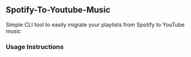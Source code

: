 ## Spotify-To-Youtube-Music

Simple CLI tool to easily migrate your playlists from Spotify to YouTube music

### Usage Instructions
